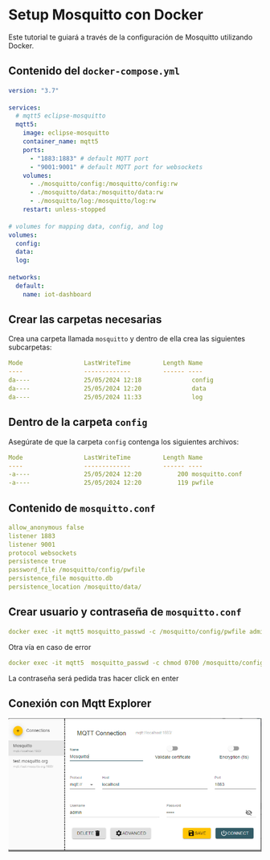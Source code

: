 # Setup Mosquitto con Docker

Este tutorial te guiará a través de la configuración de Mosquitto utilizando Docker.

## Contenido del `docker-compose.yml`

```yaml
version: "3.7"

services:
  # mqtt5 eclipse-mosquitto
  mqtt5:
    image: eclipse-mosquitto
    container_name: mqtt5
    ports:
      - "1883:1883" # default MQTT port
      - "9001:9001" # default MQTT port for websockets
    volumes:
      - ./mosquitto/config:/mosquitto/config:rw
      - ./mosquitto/data:/mosquitto/data:rw
      - ./mosquitto/log:/mosquitto/log:rw
    restart: unless-stopped

# volumes for mapping data, config, and log
volumes:
  config:
  data:
  log:

networks:
  default:
    name: iot-dashboard
```


## Crear las carpetas necesarias

Crea una carpeta llamada `mosquitto` y dentro de ella crea las siguientes subcarpetas:

```yaml
Mode                 LastWriteTime         Length Name
----                 -------------         ------ ----
da----               25/05/2024 12:18              config
da----               25/05/2024 12:20              data
da----               25/05/2024 11:33              log
```


## Dentro de la carpeta `config`

Asegúrate de que la carpeta `config` contenga los siguientes archivos:

```yaml
Mode                 LastWriteTime         Length Name
----                 -------------         ------ ----
-a----               25/05/2024 12:20          200 mosquitto.conf
-a----               25/05/2024 12:20          119 pwfile
```


## Contenido de `mosquitto.conf`

```yaml
allow_anonymous false
listener 1883
listener 9001
protocol websockets
persistence true
password_file /mosquitto/config/pwfile
persistence_file mosquitto.db
persistence_location /mosquitto/data/
```


## Crear usuario y contraseña de `mosquitto.conf`

```yaml
docker exec -it mqtt5 mosquitto_passwd -c /mosquitto/config/pwfile admin
```

Otra vía en caso de error

```yaml
docker exec -it mqtt5  mosquitto_passwd -c chmod 0700 /mosquitto/config/pwfile admin
```

La contraseña será pedida tras hacer click en enter


## Conexión con Mqtt Explorer

![1716640998235](image/readme/1716640998235.png)

